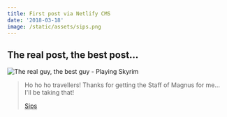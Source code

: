 ```yaml
---
title: First post via Netlify CMS
date: '2018-03-18'
image: /static/assets/sips.png
---
```


## The real post, the best post...

![The real guy, the best guy - Playing Skyrim](/assets/sips-card.jpg)

> Ho ho ho travellers! Thanks for getting the Staff of Magnus for me... I'll be taking that!
>
> [Sips](https://www.youtube.com/watch?v=dJ7QHbxNgJQ)
